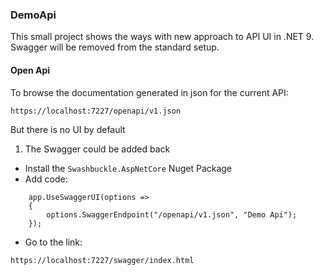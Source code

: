 ### DemoApi

This small project shows the ways with new approach to API UI in .NET 9. Swagger will be removed from the standard setup.

#### Open Api

To browse the documentation generated in json for the current API:
```
https://localhost:7227/openapi/v1.json
```
But there is no UI by default 

1. The Swagger could be added back
* Install the `Swashbuckle.AspNetCore` Nuget Package
* Add code:
```
    app.UseSwaggerUI(options =>
    {
        options.SwaggerEndpoint("/openapi/v1.json", "Demo Api");
    });
```
* Go to the link:

```
https://localhost:7227/swagger/index.html
```